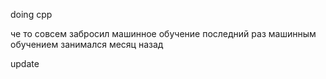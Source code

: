 doing cpp
  
че то совсем забросил машинное обучение
последний раз машинным обучением занимался месяц назад

update
                                


